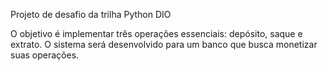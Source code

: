 Projeto de desafio da trilha Python DIO

O objetivo é implementar três operações essenciais: depósito, saque e extrato. O sistema será desenvolvido para um banco que busca monetizar suas operações.
